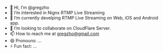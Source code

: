 - 👋 Hi, I’m @gregzho
- 👀 I’m interested in Nignx RTMP Live Streaming
- 🌱 I’m currently develping RTMP Live Streaming on Web, iOS and Android app.
- 💞️ I’m looking to collaborate on CloudFlare Server.
- 📫 How to reach me at gregzho@gmail.com
- 😄 Pronouns: ...
- ⚡ Fun fact: ...

<!---
gregzho/gregzho is a ✨ special ✨ repository because its `README.md` (this file) appears on your GitHub profile.
You can click the Preview link to take a look at your changes.
--->
